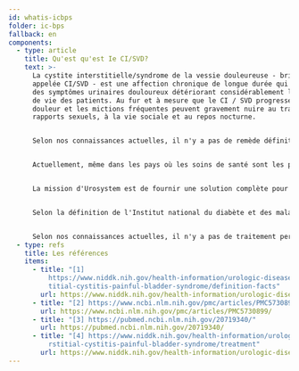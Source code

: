 ```yaml
---
id: whatis-icbps
folder: ic-bps
fallback: en
components:
  - type: article
    title: Qu'est qu'est Ie CI/SVD?
    text: >-
      La cystite interstitielle/syndrome de la vessie douleureuse - brièvement
      appelée CI/SVD - est une affection chronique de longue durée qui provoque
      des symptômes urinaires douloureux détériorant considérablement la qualité
      de vie des patients. Au fur et à mesure que le CI / SVD progresse, la
      douleur et les mictions fréquentes peuvent gravement nuire au travail, aux
      rapports sexuels, à la vie sociale et au repos nocturne.


      Selon nos connaissances actuelles, il n'y a pas de remède définitif pour le CI/SVD. D'un autre côté, les patients peuvent ne pas avoir de symptômes pendant des années et la qualité de vie normale peut être préservée en supposant qu'ils reçoivent le traitement approprié. Le traitement d'entretien doit inclure la surveillance de l'état du patient pendant des années, éventuellement à vie.


      Actuellement, même dans les pays où les soins de santé sont les plus avancés, seuls 5 à 10% des patients CI/SVD sont diagnostiqués, bien que l'on estime qu'environ 2,4% de la population sont touchés. Malheureusement, plus un patient est diagnostiqué tardivement, plus les symptômes du CI/SVD sont graves.


      La mission d'Urosystem est de fournir une solution complète pour les patients souffrants du CI/SVD - du diagnostic au traitement approprié de plusieurs niveaux.


      Selon la définition de l'Institut national du diabète et des maladies digestives et rénales des États-Unis (NIDDK), la cystite interstitielle/le syndrome de la vessie douleureuse (CI/SVD) est une affection chronique ou durable qui provoque des symptômes urinaires douloureux.[1] Ses symptômes affectent considérablement la qualité de vie du patient.[2] À mesure que le CI/SVD progresse, la douleur et les mictions fréquentes (qui peuvent avoir lieu plus de 80 fois par jour) peuvent gravement nuire au travail, aux rapports sexuels, à la vie sociale et au repos nocturne. D'autres affections chroniques surviennent également plus fréquemment chez les patients du CI/SVD que dans la population générale.[3]


      Selon nos connaissances actuelles, il n'y a pas de traitement permanent pour le CI / SVD.[4] D'un autre côté, les patients peuvent se libérer des symptômes pendant des années et leur qualité de vie standard peut être préservée, en supposant qu'ils reçoivent le traitement approprié. En raison du nombre croissant de cas diagnostiqués et de la durée du traitement, le CI/SVD exigera dans un proche avenir une quantité croissante de ressources de la part des systèmes de santé.
  - type: refs
    title: Les références
    items:
      - title: "[1]
          https://www.niddk.nih.gov/health-information/urologic-diseases/inters\
          titial-cystitis-painful-bladder-syndrome/definition-facts"
        url: https://www.niddk.nih.gov/health-information/urologic-diseases/interstitial-cystitis-painful-bladder-syndrome/definition-facts
      - title: "[2] https://www.ncbi.nlm.nih.gov/pmc/articles/PMC5730899/"
        url: https://www.ncbi.nlm.nih.gov/pmc/articles/PMC5730899/
      - title: "[3] https://pubmed.ncbi.nlm.nih.gov/20719340/"
        url: https://pubmed.ncbi.nlm.nih.gov/20719340/
      - title: "[4] https://www.niddk.nih.gov/health-information/urologic-diseases/inte\
          rstitial-cystitis-painful-bladder-syndrome/treatment"
        url: https://www.niddk.nih.gov/health-information/urologic-diseases/interstitial-cystitis-painful-bladder-syndrome/treatment
---
```

